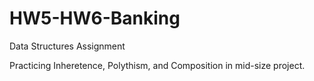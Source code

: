 # HW5-HW6-Banking
Data Structures Assignment

Practicing Inheretence, Polythism, and Composition in mid-size project.
